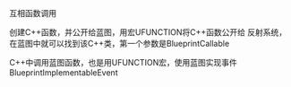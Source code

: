 互相函数调用

创建C++函数，并公开给蓝图，用宏UFUNCTION将C++函数公开给 反射系统，在蓝图中就可以找到该C++类，第一个参数是BlueprintCallable



C++中调用蓝图函数，也是用UFUNCTION宏，使用蓝图实现事件BlueprintImplementableEvent







